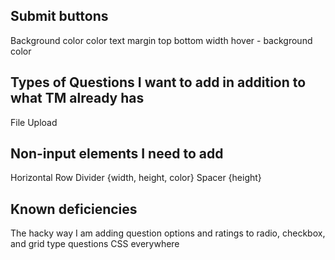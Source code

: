 
## Submit buttons
Background color
color
text
margin top bottom
width
hover - background color

## Types of Questions I want to add in addition to what TM already has
File Upload

## Non-input elements I need to add
Horizontal Row Divider {width, height, color}
Spacer {height}

## Known deficiencies
The hacky way I am adding question options and ratings to radio, checkbox, and grid type questions
CSS everywhere